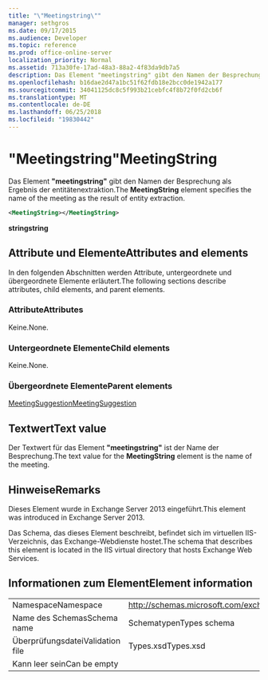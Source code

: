 ```yaml
---
title: "\"Meetingstring\""
manager: sethgros
ms.date: 09/17/2015
ms.audience: Developer
ms.topic: reference
ms.prod: office-online-server
localization_priority: Normal
ms.assetid: 713a30fe-17ad-48a3-88a2-4f83da9db7a5
description: Das Element "meetingstring" gibt den Namen der Besprechung als Ergebnis der entitätenextraktion.
ms.openlocfilehash: b16dae2d47a1bc51f62fdb18e2bcc0de1942a177
ms.sourcegitcommit: 34041125dc8c5f993b21cebfc4f8b72f0fd2cb6f
ms.translationtype: MT
ms.contentlocale: de-DE
ms.lasthandoff: 06/25/2018
ms.locfileid: "19830442"
---
```

# <a name="meetingstring"></a><span data-ttu-id="3b75f-103">"Meetingstring"</span><span class="sxs-lookup"><span data-stu-id="3b75f-103">MeetingString</span></span>

<span data-ttu-id="3b75f-104">Das Element **"meetingstring"** gibt den Namen der Besprechung als Ergebnis der entitätenextraktion.</span><span class="sxs-lookup"><span data-stu-id="3b75f-104">The **MeetingString** element specifies the name of the meeting as the result of entity extraction.</span></span> 
  
```XML
<MeetingString></MeetingString>
```

 <span data-ttu-id="3b75f-105">**string**</span><span class="sxs-lookup"><span data-stu-id="3b75f-105">**string**</span></span>
## <a name="attributes-and-elements"></a><span data-ttu-id="3b75f-106">Attribute und Elemente</span><span class="sxs-lookup"><span data-stu-id="3b75f-106">Attributes and elements</span></span>

<span data-ttu-id="3b75f-107">In den folgenden Abschnitten werden Attribute, untergeordnete und übergeordnete Elemente erläutert.</span><span class="sxs-lookup"><span data-stu-id="3b75f-107">The following sections describe attributes, child elements, and parent elements.</span></span>
  
### <a name="attributes"></a><span data-ttu-id="3b75f-108">Attribute</span><span class="sxs-lookup"><span data-stu-id="3b75f-108">Attributes</span></span>

<span data-ttu-id="3b75f-109">Keine.</span><span class="sxs-lookup"><span data-stu-id="3b75f-109">None.</span></span>
  
### <a name="child-elements"></a><span data-ttu-id="3b75f-110">Untergeordnete Elemente</span><span class="sxs-lookup"><span data-stu-id="3b75f-110">Child elements</span></span>

<span data-ttu-id="3b75f-111">Keine.</span><span class="sxs-lookup"><span data-stu-id="3b75f-111">None.</span></span>
  
### <a name="parent-elements"></a><span data-ttu-id="3b75f-112">Übergeordnete Elemente</span><span class="sxs-lookup"><span data-stu-id="3b75f-112">Parent elements</span></span>

[<span data-ttu-id="3b75f-113">MeetingSuggestion</span><span class="sxs-lookup"><span data-stu-id="3b75f-113">MeetingSuggestion</span></span>](meetingsuggestion.md)
  
## <a name="text-value"></a><span data-ttu-id="3b75f-114">Textwert</span><span class="sxs-lookup"><span data-stu-id="3b75f-114">Text value</span></span>

<span data-ttu-id="3b75f-115">Der Textwert für das Element **"meetingstring"** ist der Name der Besprechung.</span><span class="sxs-lookup"><span data-stu-id="3b75f-115">The text value for the **MeetingString** element is the name of the meeting.</span></span> 
  
## <a name="remarks"></a><span data-ttu-id="3b75f-116">Hinweise</span><span class="sxs-lookup"><span data-stu-id="3b75f-116">Remarks</span></span>

<span data-ttu-id="3b75f-117">Dieses Element wurde in Exchange Server 2013 eingeführt.</span><span class="sxs-lookup"><span data-stu-id="3b75f-117">This element was introduced in Exchange Server 2013.</span></span>
  
<span data-ttu-id="3b75f-118">Das Schema, das dieses Element beschreibt, befindet sich im virtuellen IIS-Verzeichnis, das Exchange-Webdienste hostet.</span><span class="sxs-lookup"><span data-stu-id="3b75f-118">The schema that describes this element is located in the IIS virtual directory that hosts Exchange Web Services.</span></span>
  
## <a name="element-information"></a><span data-ttu-id="3b75f-119">Informationen zum Element</span><span class="sxs-lookup"><span data-stu-id="3b75f-119">Element information</span></span>

|||
|:-----|:-----|
|<span data-ttu-id="3b75f-120">Namespace</span><span class="sxs-lookup"><span data-stu-id="3b75f-120">Namespace</span></span>  <br/> |http://schemas.microsoft.com/exchange/services/2006/types  <br/> |
|<span data-ttu-id="3b75f-121">Name des Schemas</span><span class="sxs-lookup"><span data-stu-id="3b75f-121">Schema name</span></span>  <br/> |<span data-ttu-id="3b75f-122">Schematypen</span><span class="sxs-lookup"><span data-stu-id="3b75f-122">Types schema</span></span>  <br/> |
|<span data-ttu-id="3b75f-123">Überprüfungsdatei</span><span class="sxs-lookup"><span data-stu-id="3b75f-123">Validation file</span></span>  <br/> |<span data-ttu-id="3b75f-124">Types.xsd</span><span class="sxs-lookup"><span data-stu-id="3b75f-124">Types.xsd</span></span>  <br/> |
|<span data-ttu-id="3b75f-125">Kann leer sein</span><span class="sxs-lookup"><span data-stu-id="3b75f-125">Can be empty</span></span>  <br/> ||
   

